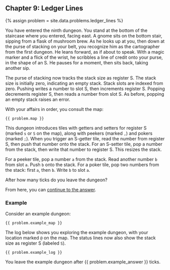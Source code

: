 ## Chapter 9: Ledger Lines

{% assign problem = site.data.problems.ledger_lines %}

You have entered the ninth dungeon. You stand at the bottom of the staircase where you entered, facing east. A gnome sits on the bottom stair, sipping from a flask of mushroom brew. As he looks up at you, then down at the purse of stacking on your belt, you recognize him as the cartographer from the first dungeon. He leans forward, as if about to speak. With a magic marker and a flick of the wrist, he scribbles a line of credit onto your purse, in the shape of an S. He pauses for a moment, then sits back, taking another sip.

The purse of stacking now tracks the stack size as register S. The stack size is initially zero, indicating an empty stack. Stack slots are indexed from zero. Pushing writes a number to slot S, then increments register S. Popping decrements register S, then reads a number from slot S. As before, popping an empty stack raises an error.

With your affairs in order, you consult the map:

```
{{ problem.map }}
```

This dungeon introduces tiles with getters and setters for register S (marked `s` or `S`  on the map), along with peekers (marked `,`) and pokers (marked `;`). When you trigger an S-getter tile, read the number from register S, then push that number onto the stack. For an S-setter tile, pop a number from the stack, then write that number to register S. This resizes the stack.

For a peeker tile, pop a number `a` from the stack. Read another number `b` from slot `a`. Push `b` onto the stack. For a poker tile, pop two numbers from the stack: first `a`, then `b`. Write `b` to slot `a`.

After how many ticks do you leave the dungeon?

From here, you can [continue to the answer](../../answers/chapters/09/ledger-lines.md).


### Example

Consider an example dungeon:

```
{{ problem.example_map }}
```

The log below shows you exploring the example dungeon, with your location marked `@` on the map. The status lines now also show the stack size as register S (labeled `S`).

```
{{ problem.example_log }}
```

You leave the example dungeon after {{ problem.example_answer }} ticks.
